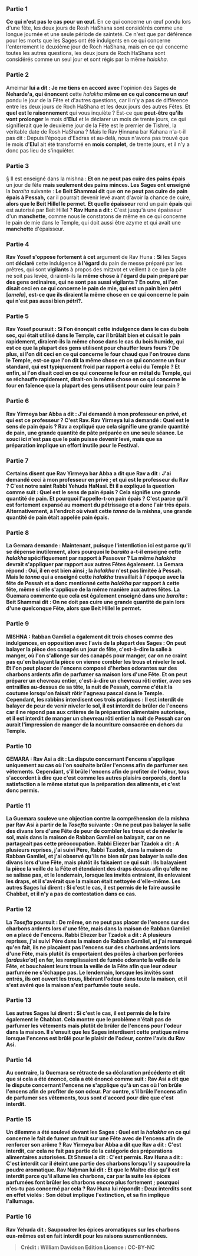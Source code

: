 
### Partie 1
<b>Ce qui n'est pas le cas pour un œuf.</b> En ce qui concerne un œuf pondu lors d'une fête, les deux jours de Rosh HaShana sont considérés comme une longue journée et une seule période de sainteté. Ce n'est que par déférence pour les morts que les Sages ont été indulgents en ce qui concerne l'enterrement le deuxième jour de Roch HaShana, mais en ce qui concerne toutes les autres questions, les deux jours de Roch HaShana sont considérés comme un seul jour et sont régis par la même <i>halakha</i>.

### Partie 2
Ameimar <b>lui a dit : Je me tiens en accord avec</b> l'opinion des Sages <b>de Neharde'a, qui énoncent</b> cette <i>halakha</i> <b>même en ce qui concerne un œuf</b> pondu le jour de la Fête et d'autres questions, car il n'y a pas de différence entre les deux jours de Roch HaShana et les deux jours des autres Fêtes. <b>Et quel est le raisonnement</b> qui vous inquiète ? Est-ce que <b>peut-être qu'ils vont prolonger</b> le mois d'<b>Elul</b> et le déclarer un mois de trente jours, ce qui signifierait que le deuxième jour de la Fête est le premier de Tishrei, la véritable date de Rosh HaShana ? Mais le Rav Ḥinnana bar Kahana n'a-t-il pas dit : Depuis l'époque d'Esdras et au-delà, nous n'avons pas trouvé</b> que le mois d'<b>Elul</b> ait été transformé en <b>mois complet,</b> de trente jours, et il n'y a donc pas lieu de s'inquiéter.

### Partie 3
§ Il est enseigné dans la mishna : <b>Et on ne peut pas cuire des pains épais</b> un jour de fête <b>mais seulement des pains minces. Les Sages ont enseigné</b> la <i>baraita</i> suivante : <b>Le Beit Shammai dit</b> que <b>on ne peut pas cuire de pain épais à Pessah,</b> car il pourrait devenir levé avant d'avoir la chance de cuire, <b>alors que le Beit Hillel le permet</b>. <b>Et quelle épaisseur</b> rend un pain <b>épais</b> qui est autorisé par Beit Hillel ? <b>Rav Huna a dit :</b> C'est jusqu'à une épaisseur d'un <b>manchette</b>, comme nous le constatons de même en ce qui concerne le pain de mie</b> dans le Temple, qui doit aussi être azyme et qui avait une <b>manchette</b> d'épaisseur.

### Partie 4
<b>Rav Yosef s'oppose fortement à cet</b> argument de Rav Huna : <b>Si</b> les Sages ont <b>déclaré</b> cette indulgence <b>à l'égard</b> du pain de messe préparé par les prêtres, qui sont <b>vigilants</b> à propos des mitzvot et veillent à ce que la pâte ne soit pas levée, diraient-ils <b>la même chose <b>à l'égard</b> du pain préparé par des gens ordinaires, qui ne sont <b>pas</b> aussi <b>vigilants ? </b> En outre, <b>si l'on disait</b> ceci <b>en ce qui concerne</b> le pain de mie, qui est <b>un pain bien pétri [<i>amela</i>],</b> est-ce que <b>ils diraient</b> la même chose <b>en ce qui concerne le pain qui n'est pas</b> aussi <b>bien pétri?</b>.

### Partie 5
Rav Yosef poursuit : <b>Si l'on énonçait</b> cette indulgence <b>dans</b> le cas du <b>bois sec,</b> qui était utilisé dans le Temple, car il brûlait bien et cuisait le pain rapidement, diraient-ils <b>la même chose <b>dans</b> le cas du <b>bois humide,</b> qui est ce que la plupart des gens utilisent pour chauffer leurs fours ? De plus, <b>si l'on dit</b> ceci <b>en ce qui concerne</b> le <b>four chaud</b> que l'on trouve dans le Temple, est-ce que l'on <b>dit</b> la même chose <b>en ce qui concerne</b> un <b>four standard,</b> qui est typiquement <b>froid</b> par rapport à celui du Temple ? Et enfin, <b>si l'on disait</b> ceci <b>en ce qui concerne</b> le <b>four en métal du Temple,</b> qui se réchauffe rapidement, dirait-on <b>la même chose <b>en ce qui concerne</b> le <b>four en faïence</b> que la plupart des gens utilisent pour cuire leur pain ?

### Partie 6
<b>Rav Yirmeya bar Abba a dit : J'ai demandé à mon professeur en privé, et qui est</b> ce professeur ? C'est <b>Rav.</b> Rav Yirmeya lui a demandé : <b>Quel est</b> le sens de <b>pain épais ?</b> Rav a expliqué que cela signifie <b>une grande quantité</b> de <b>pain,</b> une grande quantité de pâte préparée en une seule séance. Le souci ici n'est pas que le pain puisse devenir levé, mais que sa préparation implique un effort inutile pour le Festival.

### Partie 7
<b>Certains disent</b> que <b>Rav Yirmeya bar Abba a dit</b> que <b>Rav a dit : J'ai demandé</b> ceci à <b>mon professeur en privé ; et qui est</b> le professeur du Rav ? C'est <b>notre saint Rabbi</b> Yehuda HaNasi. Et il a expliqué la question comme suit : <b>Quel est</b> le sens de <b>pain épais ?</b> Cela signifie <b>une grande quantité</b> de <b>pain. Et pourquoi l'appelle-t-on pain épais ? </b> C'est <b>parce qu'il est</b> fortement <b>expansé au</b> moment du <b>pétrissage</b> et a donc l'air très épais. <b>Alternativement, à l'endroit où vivait cette <i>tanna</i></b> de la mishna, <b>une grande quantité</b> de <b>pain était appelée pain épais.</b>

### Partie 8
La Gemara demande : <b>Maintenant, puisque</b> l'interdiction ici est <b>parce qu'il se dépense inutilement,</b> alors <b>pourquoi</b> le <i>baraita</i> a-t-il enseigné cette <i>halakha</i> <b>spécifiquement</b> par rapport à <b>Passover ?</b> La même <i>halakha</i> devrait s'appliquer <b>par rapport aux autres Fêtes également.</b> La Gemara répond : <b>Oui, il en est bien ainsi ;</b> la <i>halakha</i> n'est pas limitée à Pessah. <b>Mais le <i>tanna</i></b> qui a enseigné cette <i>halakha</i> <b>travaillait</b> à l'époque <b>avec la fête</b> de <b>Pessah</b> et a donc mentionné cette <i>halakha</i> par rapport à cette fête, même si elle s'applique de la même manière aux autres fêtes. La Guemara commente que <b>cela est également enseigné</b> dans une <i>baraita</i> : <b>Beit Shammai dit : On ne doit pas cuire une grande quantité de pain lors</b> d'une quelconque <b>Fête, alors que Beit Hillel le permet</b>.

### Partie 9
<strong>MISHNA :</strong> Rabban Gamliel <b>a également dit trois choses comme des indulgences,</b> en opposition avec l'avis de la plupart des Sages : <b>On peut balayer la pièce des canapés</b> un jour de fête, c'est-à-dire la salle à manger, où l'on s'allonge sur des canapés pour manger, car on ne craint pas qu'en balayant la pièce on vienne combler les trous et niveler le sol. <b>Et l'on peut placer de l'encens</b> composé d'herbes odorantes sur des charbons ardents afin de parfumer sa maison <b>lors d'une Fête. Et on peut préparer un chevreau</b> entier, c'est-à-dire un chevreau rôti entier, avec ses entrailles au-dessus de sa tête, <b>la nuit de Pessah,</b> comme c'était la coutume lorsqu'on faisait rôtir l'agneau pascal dans le Temple. Cependant, <b>les rabbins interdisent</b> ces trois pratiques : Il est interdit de balayer de peur de venir niveler le sol, il est interdit de brûler de l'encens car il ne répond pas aux critères de la préparation alimentaire autorisée, et il est interdit de manger un chevreau rôti entier la nuit de Pessah car on aurait l'impression de manger de la nourriture consacrée en dehors du Temple.

### Partie 10
<strong>GEMARA :</strong> <b>Rav Asi a dit :</b> La <b>dispute</b> concernant l'encens s'applique uniquement au cas où l'on souhaite brûler l'encens afin de <b>parfumer</b> ses vêtements. <b>Cependant,</b> s'il brûle l'encens afin <b>de</b> profiter de l'<b>odeur, tous s'accordent</b> à dire que c'est comme les autres plaisirs corporels, dont la satisfaction a le même statut que la préparation des aliments, et c'est donc <b>permis.</b>

### Partie 11
La Guemara <b>souleve une objection</b> contre la compréhension de la mishna par Rav Asi à partir de la <i>Tosefta</i> suivante : <b>On ne peut pas balayer la salle des divans lors d'une Fête</b> de peur de combler les trous et de niveler le sol, <b>mais</b> dans <b>la maison de Rabban Gamliel on balayait,</b> car on ne partageait pas cette préoccupation. <b>Rabbi Eliezer bar Tzadok a dit : A plusieurs reprises, j'ai suivi Père,</b> Rabbi Tzadok, <b>dans la maison de Rabban Gamliel, et</b> j'ai observé qu'ils ne <b>bien sûr pas</b> <b>balayer la salle des divans lors d'une Fête, mais</b> plutôt ils faisaient ce qui suit : <b>Ils</b> <b>balayaient</b> la pièce <b>la veille de la Fête et étendaient des draps dessus</b> afin qu'elle ne se salisse pas, et <b>le lendemain, lorsque</b> les <b>invités entraient, ils enlevaient les draps, et il s'avérait que la maison était nettoyée d'elle-même.</b> Les autres Sages lui <b>dirent : Si c'est le cas, il est permis de le faire aussi le Chabbat,</b> et il n'y a pas de contestation dans ce cas.

### Partie 12
La <i>Tosefta</i> poursuit : De même, <b>on ne peut pas placer de l'encens</b> sur des charbons ardents <b>lors d'une fête, mais</b> dans <b>la maison de Rabban Gamliel on a placé</b> de l'encens. <b>Rabbi Eliezer bar Tzadok a dit : A plusieurs reprises, j'ai suivi Père dans la maison de Rabban Gamliel, et</b> j'ai remarqué qu'en fait, <b>ils ne plaçaient pas</b> l'encens</b> sur des charbons ardents <b>lors d'une Fête, mais</b> plutôt ils <b>emportaient des poêles à charbon perforées [<i>ardaska'ot</i>] en fer, les remplissaient de</b> fumée odorante la veille de la Fête, et bouchaient leurs trous la veille de la Fête</b> afin que leur odeur parfumée ne s'échappe pas. <b>Le lendemain, lorsque</b> les <b>invités sont entrés, ils ont ouvert les trous,</b> libérant l'odeur dans toute la maison, <b>et il s'est avéré que la maison s'est parfumée toute seule.</b>

### Partie 13
Les autres Sages <b>lui dirent : Si c'est le cas, il est permis de le faire également le Chabbat.</b> Cela montre que le problème n'était pas de parfumer les vêtements mais plutôt de brûler de l'encens pour l'odeur dans la maison. Il s'ensuit que les Sages interdisent cette pratique même lorsque l'encens est brûlé pour le plaisir de l'odeur, contre l'avis du Rav Asi.

### Partie 14
<b>Au contraire,</b> la Guemara se rétracte de sa déclaration précédente et dit que <b>si cela a été énoncé, cela a été énoncé comme suit : Rav Asi a dit</b> que le <b>dispute</b> concernant l'encens ne s'applique qu'à un cas où l'on brûle l'encens afin <b>de</b> profiter de son <b>odeur. Par contre,</b> s'il brûle l'encens afin de <b>parfumer</b> ses vêtements, tous sont d'accord pour dire que c'est <b>interdit.</b>

### Partie 15
<b>Un dilemme a été soulevé devant</b> les Sages : <b>Quel est</b> la <i>halakha</i> en ce qui concerne le fait de <b>fumer</b> un fruit sur une Fête avec de l'encens afin de renforcer son arôme ? <b>Rav Yirmeya bar Abba a dit</b> que <b>Rav a dit : C'est interdit,</b> car cela ne fait pas partie de la catégorie des préparations alimentaires autorisées. <b>Et Shmuel a dit : C'est permis. Rav Huna a dit : C'est interdit car il éteint</b> une partie des charbons lorsqu'il y saupoudre la poudre aromatique. <b>Rav Naḥman lui dit : Et que le Maître dise</b> qu'il est interdit <b>parce qu'il allume</b> les charbons, car par la suite les épices parfumées font brûler les charbons encore plus fortement ; pourquoi n'es-tu pas concerné par cela ? Rav Huna <b>lui répondit :</b> Deux interdits sont en effet violés : <b>Son début</b> implique <b>l'extinction, et sa fin</b> implique <b>l'allumage.</b>

### Partie 16
<b>Rav Yehuda dit :</b> Saupoudrer les épices aromatiques <b>sur les charbons</b> eux-mêmes <b>est</b> en fait <b>interdit</b> pour les raisons susmentionnées.

>Crédit : William Davidson Edition
>Licence : CC-BY-NC